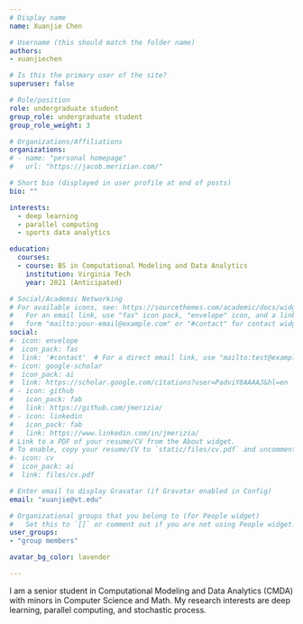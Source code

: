 ```yaml
---
# Display name
name: Xuanjie Chen

# Username (this should match the folder name)
authors:
- xuanjiechen

# Is this the primary user of the site?
superuser: false

# Role/position
role: undergraduate student
group_role: undergraduate student
group_role_weight: 3

# Organizations/Affiliations
organizations:
# - name: "personal homepage"
#   url: "https://jacob.merizian.com/"

# Short bio (displayed in user profile at end of posts)
bio: ""

interests:
  - deep learning
  - parallel computing
  - sports data analytics

education:
  courses:
  - course: BS in Computational Modeling and Data Analytics
    institution: Virginia Tech
    year: 2021 (Anticipated)

# Social/Academic Networking
# For available icons, see: https://sourcethemes.com/academic/docs/widgets/#icons
#   For an email link, use "fas" icon pack, "envelope" icon, and a link in the
#   form "mailto:your-email@example.com" or "#contact" for contact widget.
social:
#- icon: envelope
#  icon_pack: fas
#  link: '#contact'  # For a direct email link, use "mailto:test@example.org".
#- icon: google-scholar
#  icon_pack: ai
#  link: https://scholar.google.com/citations?user=PadviY8AAAAJ&hl=en
# - icon: github
#   icon_pack: fab
#   link: https://github.com/jmerizia/
# - icon: linkedin
#   icon_pack: fab
#   link: https://www.linkedin.com/in/jmerizia/
# Link to a PDF of your resume/CV from the About widget.
# To enable, copy your resume/CV to `static/files/cv.pdf` and uncomment the lines below.  
#- icon: cv
#  icon_pack: ai
#  link: files/cv.pdf

# Enter email to display Gravatar (if Gravatar enabled in Config)
email: "xuanjie@vt.edu"

# Organizational groups that you belong to (for People widget)
#   Set this to `[]` or comment out if you are not using People widget.  
user_groups:
- "group members"

avatar_bg_color: lavender

---
```


I am a senior student in Computational Modeling and Data Analytics (CMDA) with minors in Computer Science and Math. My research interests are deep learning, parallel computing, and stochastic process.
